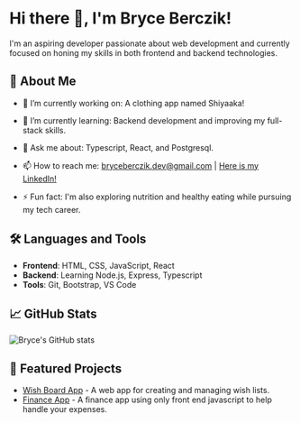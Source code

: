 # Hi there 👋, I'm Bryce Berczik!

I'm an aspiring developer passionate about web development and currently focused on honing my skills in both frontend and backend technologies. 

## 🚀 About Me

- 🔭 I’m currently working on: A clothing app named Shiyaaka!
- 🌱 I’m currently learning: Backend development and improving my full-stack skills.
- 💬 Ask me about: Typescript, React, and Postgresql.
- 📫 How to reach me: [bryceberczik.dev@gmail.com](mailto:bryceberczik.dev@gmail.com) | [Here is my LinkedIn!](https://www.linkedin.com/in/bryce-berczik-9b4874323/)

- ⚡ Fun fact: I'm also exploring nutrition and healthy eating while pursuing my tech career.

## 🛠️ Languages and Tools

- **Frontend**: HTML, CSS, JavaScript, React
- **Backend**: Learning Node.js, Express, Typescript
- **Tools**: Git, Bootstrap, VS Code

## 📈 GitHub Stats

![Bryce's GitHub stats](https://github-readme-stats.vercel.app/api?username=bryceberczik&show_icons=true&theme=radical)


## 📌 Featured Projects

- [Wish Board App](https://github.com/bryceberczik/wishlist-board) - A web app for creating and managing wish lists.
- [Finance App](https://github.com/bryceberczik/project-c) - A finance app using only front end javascript to help handle your expenses.
